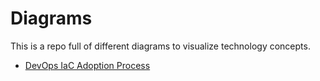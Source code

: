 # Diagrams

This is a repo full of different diagrams to visualize technology concepts.

* [DevOps IaC Adoption Process](/src/devops-iac-process)
